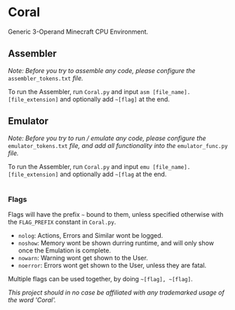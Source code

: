 # Coral
Generic 3-Operand Minecraft CPU Environment.

## Assembler

*Note: Before you try to assemble any code, please configure the* `assembler_tokens.txt` *file.*

To run the Assembler, run `Coral.py` and input `asm [file_name].[file_extension]` and optionally add `~[flag]` at the end.

## Emulator

*Note: Before you try to run / emulate any code, please configure the* `emulator_tokens.txt` *file, and add all functionality into the* `emulator_func.py` *file.*

To run the Assembler, run `Coral.py` and input `emu [file_name].[file_extension]` and optionally add `~[flag` at the end.

#
### Flags
Flags will have the prefix `~` bound to them, unless specified otherwise with the `FLAG_PREFIX` constant in `Coral.py`.

* `nolog`: Actions, Errors and Similar wont be logged.
* `noshow`: Memory wont be shown durring runtime, and will only show once the Emulation is complete.
* `nowarn`: Warning wont get shown to the User. 
* `noerror`: Errors wont get shown to the User, unless they are fatal.

Multiple flags can be used together, by doing `~[flag], ~[flag]`. 

*This project should in no case be affiliated with any trademarked usage of the word 'Coral'.*
